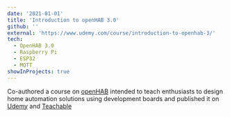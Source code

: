 ```yaml
---
date: '2021-01-01'
title: 'Introduction to openHAB 3.0'
github: ''
external: 'https://www.udemy.com/course/introduction-to-openhab-3/'
tech:
  - OpenHAB 3.0
  - Raspberry Pi
  - ESP32
  - MQTT
showInProjects: true
---
```


Co-authored a course on [openHAB](https://www.openhab.org/) intended to teach enthusiasts to design home automation solutions using development boards and published it on [Udemy](https://www.udemy.com/course/introduction-to-openhab-3/) and [Teachable](https://makerdemy1.teachable.com/p/introduction-to-openhab-3-0)

